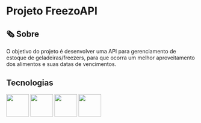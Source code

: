 <h1>Projeto FreezoAPI</h1>

<h2>🗞 Sobre</h2>
<p>O objetivo do projeto é desenvolver uma API para gerenciamento de estoque de geladeiras/freezers, para que ocorra um melhor aproveitamento dos alimentos
e suas datas de vencimentos.</p>

<h2>Tecnologias</h2>
<div>
<img src="https://cdn.jsdelivr.net/gh/devicons/devicon@latest/icons/nodejs/nodejs-original-wordmark.svg" width = 60px />
<img src="https://cdn.jsdelivr.net/gh/devicons/devicon@latest/icons/express/express-original.svg" width = 60px/>
<img src="https://cdn.jsdelivr.net/gh/devicons/devicon@latest/icons/firebase/firebase-original-wordmark.svg" width = 60px/>
<img src="https://cdn.jsdelivr.net/gh/devicons/devicon@latest/icons/javascript/javascript-plain.svg" width = 60px />
          
          
</div>
          
          
